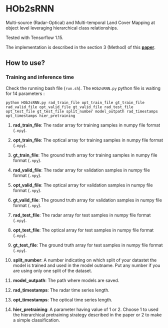 # HOb2sRNN
Multi-source (Radar-Optical) and Multi-temporal Land Cover Mapping at object level leveraging hierarchical class relationships.

Tested with Tensorflow 1.15. 

The implementation is described in the section 3 (Method) of this **[paper](https://arxiv.org/abs/1911.08815)**.

## How to use?
### Training and inference time
Check the running bash file (`run.sh`). The `HOb2sRNN.py` python file is waiting for 14 parameters :

`python HOb2sRNN.py rad_train_file opt_train_file gt_train_file rad_valid_file opt_valid_file gt_valid_file rad_test_file opt_test_file gt_test_file split_number model_outpath rad_timestamps opt_timestamps hier_pretraining`

1. **rad_train_file**: The radar array for training samples in numpy file format (`.npy`). 

2. **opt_train_file**: The optical array for training samples in numpy file format (`.npy`).  

3. **gt_train_file**: The ground truth array for training samples in numpy file format (`.npy`).  

1. **rad_valid_file**: The radar array for validation samples in numpy file format (`.npy`). 

2. **opt_valid_file**: The optical array for validation samples in numpy file format (`.npy`).  

3. **gt_valid_file**: The ground truth array for validation samples in numpy file format (`.npy`).  

1. **rad_test_file**: The radar array for test samples in numpy file format (`.npy`). 

2. **opt_test_file**: The optical array for test samples in numpy file format (`.npy`).  

3. **gt_test_file**: The ground truth array for test samples in numpy file format (`.npy`).  

10. **split_number**: A number indicating on which split of your datastet the model is trained and used in the model outname. Put any number if you are using only one split of the dataset.

10. **model_outpath**: The path where models are saved.

10. **rad_timestamps**: The radar time series length. 

10. **opt_timestamps**: The optical time series length. 

11. **hier_pretraining**: A parameter having value of 1 or 2. Choose 1 to used the hierarchical pretraining strategy described in the paper or 2 to make a simple classification.


